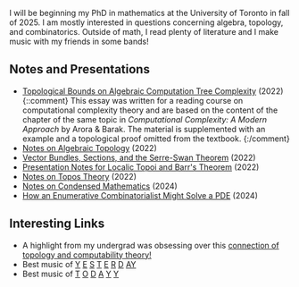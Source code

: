 I will be beginning my PhD in mathematics at the University of Toronto in fall of 2025. I am mostly interested in questions concerning algebra, topology, and combinatorics. Outside of math, I read plenty of literature and I make music with my friends in some bands!

## Notes and Presentations

* [Topological Bounds on Algebraic Computation Tree Complexity](./assets/files/mat495_essay.pdf) (2022)
{::comment}
This essay was written for a reading course on computational complexity theory and are based on the content of the chapter of the same topic in *Computational Complexity: A Modern Approach* by Arora & Barak. The material is supplemented with an example and a topological proof omitted from the textbook.
{:/comment}  
* [Notes on Algebraic Topology](./assets/files/matd94_notes.pdf) (2022)  
* [Vector Bundles, Sections, and the Serre-Swan Theorem](./assets/files/matd94_serreswan_essay.pdf) (2022)  
* [Presentation Notes for Localic Topoi and Barr's Theorem](./assets/files/matd95_localictopoi.pdf) (2022)  
* [Notes on Topos Theory](./assets/files/matd95_notes.pdf) (2022)  
* [Notes on Condensed Mathematics](./assets/files/mproj_notes.pdf) (2024)  
* [How an Enumerative Combinatorialist Might Solve a PDE](./assets/files/talks_appliedpde.pdf) (2024)

## Interesting Links

* A highlight from my undergrad was obsessing over this [connection of topology and computability theory!](https://martinescardo.github.io/papers/entcs87.pdf)
* Best music of 
[Y](https://archive.org/details/supercar-threeoutchange/02+(Am+I)+Confusing+You+_.mp3)
[E](https://stormandstressofficial.bandcamp.com/album/under-thunder-and-fluorescent-lights)
[S](https://soundcloud.com/pee-music/sets/now-more-charm-and-more-tender)
[T](https://peakoil.bandcamp.com/album/s-t)
[E](https://www.discogs.com/release/929211-Sonny-Sharrock-Black-Woman)
[R](https://www.discogs.com/master/64368-Max-Roach-We-Insist-Max-Roachs-Freedom-Now-Suite)
[D](https://www.discogs.com/release/2591063-Djavan-Luz)
[AY](https://www.discogs.com/master/928500-Phantom-Tollbooth-Phantom-Tollbooth)
* Best music of 
[T](https://xkutpx.bandcamp.com/album/4)
[O](https://ballistacotc.bandcamp.com/album/trans-day-of-violence)
[D](https://disappointermusic.bandcamp.com/)
[A](https://soundcloud.com/ilovelilshine/sets/shine-forever)
[Y](https://colbyrichardson.com/DIMMER-SWITCH)
[Y](https://www.instagram.com/p/DKjCVcksTKM/)
